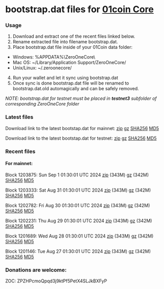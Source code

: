 # bootstrap.dat files for [01coin Core](https://01coin.io)

### Usage

1. Download and extract one of the recent files linked below.
2. Rename extracted file into filename bootstrap.dat.
3. Place bootstrap.dat file inside of your 01Coin data folder:
 - Windows: %APPDATA%\ZeroOneCore\
 - Mac OS: ~/Library/Application Support/ZeroOneCore/
 - Unix/Linux: ~/.zeroonecore/
4. Run your wallet and let it sync using bootstrap.dat
5. Once sync is done bootstrap.dat file will be renamed to bootstrap.dat.old automagically and can be safely removed.

_NOTE: bootstrap.dat for testnet must be placed in **testnet3** subfolder of corresponding ZeroOneCore folder_

### Latest files
Download link to the latest bootstap.dat for mainnet: [zip](https://files.01coin.io/mainnet/bootstrap.dat.zip) [gz](https://files.01coin.io/mainnet/bootstrap.dat.tar.gz) [SHA256](https://files.01coin.io/mainnet/sha256.txt) [MD5](https://files.01coin.io/mainnet/md5.txt)

Download link to the latest bootstap.dat for testnet: [zip](https://files.01coin.io/testnet/bootstrap.dat.zip) [gz](https://files.01coin.io/testnet/bootstrap.dat.tar.gz) [SHA256](https://files.01coin.io/testnet/sha256.txt) [MD5](https://files.01coin.io/testnet/md5.txt)

### Recent files

#### For mainnet:

Block 1203875: Sun Sep  1 01:30:01 UTC 2024 [zip](https://files.01coin.io/mainnet/2024-09-01/bootstrap.dat.zip) (343M) [gz](https://files.01coin.io/mainnet/2024-09-01/bootstrap.dat.tar.gz) (342M) [SHA256](https://files.01coin.io/mainnet/2024-09-01/sha256.txt) [MD5](https://files.01coin.io/mainnet/2024-09-01/md5.txt)

Block 1203333: Sat Aug 31 01:30:01 UTC 2024 [zip](https://files.01coin.io/mainnet/2024-08-31/bootstrap.dat.zip) (343M) [gz](https://files.01coin.io/mainnet/2024-08-31/bootstrap.dat.tar.gz) (342M) [SHA256](https://files.01coin.io/mainnet/2024-08-31/sha256.txt) [MD5](https://files.01coin.io/mainnet/2024-08-31/md5.txt)

Block 1202782: Fri Aug 30 01:30:01 UTC 2024 [zip](https://files.01coin.io/mainnet/2024-08-30/bootstrap.dat.zip) (343M) [gz](https://files.01coin.io/mainnet/2024-08-30/bootstrap.dat.tar.gz) (342M) [SHA256](https://files.01coin.io/mainnet/2024-08-30/sha256.txt) [MD5](https://files.01coin.io/mainnet/2024-08-30/md5.txt)

Block 1202231: Thu Aug 29 01:30:01 UTC 2024 [zip](https://files.01coin.io/mainnet/2024-08-29/bootstrap.dat.zip) (343M) [gz](https://files.01coin.io/mainnet/2024-08-29/bootstrap.dat.tar.gz) (342M) [SHA256](https://files.01coin.io/mainnet/2024-08-29/sha256.txt) [MD5](https://files.01coin.io/mainnet/2024-08-29/md5.txt)

Block 1201689: Wed Aug 28 01:30:01 UTC 2024 [zip](https://files.01coin.io/mainnet/2024-08-28/bootstrap.dat.zip) (343M) [gz](https://files.01coin.io/mainnet/2024-08-28/bootstrap.dat.tar.gz) (342M) [SHA256](https://files.01coin.io/mainnet/2024-08-28/sha256.txt) [MD5](https://files.01coin.io/mainnet/2024-08-28/md5.txt)

Block 1201146: Tue Aug 27 01:30:01 UTC 2024 [zip](https://files.01coin.io/mainnet/2024-08-27/bootstrap.dat.zip) (343M) [gz](https://files.01coin.io/mainnet/2024-08-27/bootstrap.dat.tar.gz) (342M) [SHA256](https://files.01coin.io/mainnet/2024-08-27/sha256.txt) [MD5](https://files.01coin.io/mainnet/2024-08-27/md5.txt)


### Donations are welcome:

ZOC: ZPZHPcmoQpqd3j9ktPf5PetX4SLJkBXFyP
